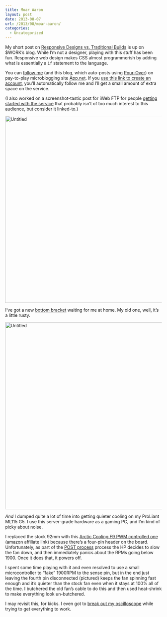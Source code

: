 ```yaml
---
title: Moar Aaron
layout: post
date: 2013-08-07
url: /2013/08/moar-aaron/
categories:
  - Uncategorized
---
```

My short post on [Responsive Designs vs. Traditional Builds][1] is up on $WORK&rsquo;s blog. While I&rsquo;m not a designer, playing with this stuff has been fun. Responsive web design makes CSS almost programmerish by adding what is essentially a `if` statement to the language.

You can [follow me][2] (and this blog, which auto-posts using [Pour-Over][3]) on pay-to-play microblogging site [App.net][4]. If you [use this link to create an account][5], you&rsquo;ll automatically follow me and I&rsquo;ll get a small amount of extra space on the service.

(I also worked on a screenshot-tastic post for iWeb FTP for people [getting started with the service][6] that probably isn&rsquo;t of too much interest to this audience, but consider it linked-to.)

[<img src="https://farm4.staticflickr.com/3823/9460173470_faf9314e00_c.jpg" width="800" height="600" alt="Untitled" />][7]

I&rsquo;ve got a new [bottom bracket][8] waiting for me at home. My old one, well, it&rsquo;s a little rusty.

[<img src="https://farm8.staticflickr.com/7429/9457390801_99539c684b_c.jpg" width="800" height="600" alt="Untitled" />][9]

_And_ I dumped quite a lot of time into getting quieter cooling on my ProLiant ML115 G5. I use this server-grade hardware as a gaming PC, and I&rsquo;m kind of picky about noise.

I replaced the stock 92mm with this [Arctic Cooling F9 PWM controlled one][10] (amazon affiliate link) because there&rsquo;s a four-pin header on the board. Unfortunately, as part of the [POST process][11] process the HP decides to slow the fan down, and then immediately panics about the RPMs going below 1900. Once it does that, it powers off.

I spent some time playing with it and even resolved to use a small microcontroller to &ldquo;fake&rdquo; 1900RPM to the sense pin, but in the end just leaving the fourth pin disconnected (pictured) keeps the fan spinning fast enough and it&rsquo;s quieter than the stock fan even when it stays at 100% all of the time. I butchered the old fan&rsquo;s cable to do this and then used heat-shrink to make everything look un-butchered.

I may revisit this, for kicks. I even got to [break out my oscilloscope][12] while trying to get everything to work.

 [1]: http://www.iwebsolutions.co.uk/blog/responsive-designs-vs-traditional-builds/
 [2]: https://alpha.app.net/insom
 [3]: https://adn-pourover.appspot.com/
 [4]: https://join.app.net/
 [5]: https://join.app.net/signup?group=zvtdcfgvqd
 [6]: http://blog.iweb-ftp.co.uk/features/getting-started-with-iweb-ftp/
 [7]: https://www.flickr.com/photos/insomnike/9460173470/ "Untitled by insomnike, on Flickr"
 [8]: https://en.wikipedia.org/wiki/Bottom_bracket
 [9]: https://www.flickr.com/photos/insomnike/9457390801/ "Untitled by insomnike, on Flickr"
 [10]: http://www.amazon.co.uk/gp/product/B002G3CN22/ref=as_li_ss_tl?ie=UTF8&camp=1634&creative=19450&creativeASIN=B002G3CN22&linkCode=as2&tag=virtuvitri-21
 [11]: http://en.wikipedia.org/wiki/Power-on_self-test
 [12]: http://twitter.yfrog.com/mz6dfroyhmvzpiwuqcjwjfwhz?sa=0


